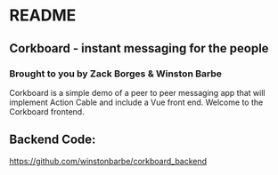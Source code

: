 # README

## Corkboard - instant messaging for the people

### Brought to you by Zack Borges & Winston Barbe

Corkboard is a simple demo of a peer to peer messaging app that will implement Action Cable and include a Vue front end.
Welcome to the Corkboard frontend.

## Backend Code: 
https://github.com/winstonbarbe/corkboard_backend
<!-- ## Todo

---

## Ice Box && Ideas

- how do we get read recepts to work

- Instant notifications -->
